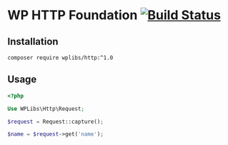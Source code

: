 WP HTTP Foundation [![Build Status](https://travis-ci.org/wplibs/http.svg?branch=master)](https://travis-ci.org/wplibs/http)
==================

## Installation

```
composer require wplibs/http:^1.0
```

## Usage

```php
<?php

Use WPLibs\Http\Request;

$request = Request::capture();

$name = $request->get('name');
```
